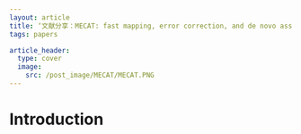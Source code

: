 ```yaml
---
layout: article
title: ‘文献分享：MECAT: fast mapping, error correction, and de novo assembly for single-molecule sequencing reads’
tags: papers

article_header:
  type: cover
  image: 
    src: /post_image/MECAT/MECAT.PNG
---
```


# Introduction
